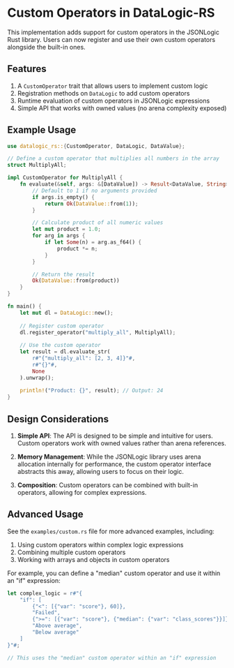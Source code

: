 # Custom Operators in DataLogic-RS

This implementation adds support for custom operators in the JSONLogic Rust library. Users can now register and use their own custom operators alongside the built-in ones.

## Features

1. A `CustomOperator` trait that allows users to implement custom logic
2. Registration methods on `DataLogic` to add custom operators
3. Runtime evaluation of custom operators in JSONLogic expressions
4. Simple API that works with owned values (no arena complexity exposed)

## Example Usage

```rust
use datalogic_rs::{CustomOperator, DataLogic, DataValue};

// Define a custom operator that multiplies all numbers in the array
struct MultiplyAll;

impl CustomOperator for MultiplyAll {
    fn evaluate(&self, args: &[DataValue]) -> Result<DataValue, String> {
        // Default to 1 if no arguments provided
        if args.is_empty() {
            return Ok(DataValue::from(1));
        }

        // Calculate product of all numeric values
        let mut product = 1.0;
        for arg in args {
            if let Some(n) = arg.as_f64() {
                product *= n;
            }
        }

        // Return the result
        Ok(DataValue::from(product))
    }
}

fn main() {
    let mut dl = DataLogic::new();
    
    // Register custom operator
    dl.register_operator("multiply_all", MultiplyAll);
    
    // Use the custom operator
    let result = dl.evaluate_str(
        r#"{"multiply_all": [2, 3, 4]}"#,
        r#"{}"#,
        None
    ).unwrap();
    
    println!("Product: {}", result); // Output: 24
}
```

## Design Considerations

1. **Simple API**: The API is designed to be simple and intuitive for users. Custom operators work with owned values rather than arena references.

2. **Memory Management**: While the JSONLogic library uses arena allocation internally for performance, the custom operator interface abstracts this away, allowing users to focus on their logic.

3. **Composition**: Custom operators can be combined with built-in operators, allowing for complex expressions.

## Advanced Usage 

See the `examples/custom.rs` file for more advanced examples, including:

1. Using custom operators within complex logic expressions
2. Combining multiple custom operators
3. Working with arrays and objects in custom operators

For example, you can define a "median" custom operator and use it within an "if" expression:

```rust
let complex_logic = r#"{
    "if": [
        {"<": [{"var": "score"}, 60]},
        "Failed",
        {">=": [{"var": "score"}, {"median": {"var": "class_scores"}}]},
        "Above average",
        "Below average"
    ]
}"#;

// This uses the "median" custom operator within an "if" expression
```
